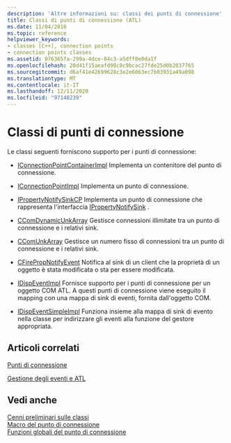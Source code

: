 ```yaml
---
description: 'Altre informazioni su: classi dei punti di connessione'
title: Classi di punti di connessione (ATL)
ms.date: 11/04/2016
ms.topic: reference
helpviewer_keywords:
- classes [C++], connection points
- connection points classes
ms.assetid: 076365fa-299a-4dce-84c3-a5dff0e0da1f
ms.openlocfilehash: 28d41f15aeafd98c8c9bcac27fde25d0b2037765
ms.sourcegitcommit: d6af41e42699628c3e2e6063ec7b03931a49a098
ms.translationtype: MT
ms.contentlocale: it-IT
ms.lasthandoff: 12/11/2020
ms.locfileid: "97148239"
---
```

# <a name="connection-points-classes"></a>Classi di punti di connessione

Le classi seguenti forniscono supporto per i punti di connessione:

- [IConnectionPointContainerImpl](../atl/reference/iconnectionpointcontainerimpl-class.md) Implementa un contenitore del punto di connessione.

- [IConnectionPointImpl](../atl/reference/iconnectionpointimpl-class.md) Implementa un punto di connessione.

- [IPropertyNotifySinkCP](../atl/reference/ipropertynotifysinkcp-class.md) Implementa un punto di connessione che rappresenta l'interfaccia [IPropertyNotifySink](/windows/win32/api/ocidl/nn-ocidl-ipropertynotifysink) .

- [CComDynamicUnkArray](../atl/reference/ccomdynamicunkarray-class.md) Gestisce connessioni illimitate tra un punto di connessione e i relativi sink.

- [CComUnkArray](../atl/reference/ccomunkarray-class.md) Gestisce un numero fisso di connessioni tra un punto di connessione e i relativi sink.

- [CFirePropNotifyEvent](../atl/reference/cfirepropnotifyevent-class.md) Notifica al sink di un client che la proprietà di un oggetto è stata modificata o sta per essere modificata.

- [IDispEventImpl](../atl/reference/idispeventimpl-class.md) Fornisce supporto per i punti di connessione per un oggetto COM ATL. A questi punti di connessione viene eseguito il mapping con una mappa di sink di eventi, fornita dall'oggetto COM.

- [IDispEventSimpleImpl](../atl/reference/idispeventsimpleimpl-class.md) Funziona insieme alla mappa di sink di evento nella classe per indirizzare gli eventi alla funzione del gestore appropriata.

## <a name="related-articles"></a>Articoli correlati

[Punti di connessione](../atl/atl-connection-points.md)

[Gestione degli eventi e ATL](../atl/event-handling-and-atl.md)

## <a name="see-also"></a>Vedi anche

[Cenni preliminari sulle classi](../atl/atl-class-overview.md)<br/>
[Macro del punto di connessione](../atl/reference/connection-point-macros.md)<br/>
[Funzioni globali del punto di connessione](../atl/reference/connection-point-global-functions.md)
